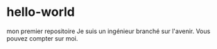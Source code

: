 # hello-world
mon premier repositoire
Je suis un ingénieur branché sur l'avenir.
Vous pouvez compter sur moi.
